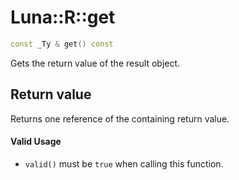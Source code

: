 # Luna::R::get

```c++
const _Ty & get() const
```

Gets the return value of the result object. 



## Return value
Returns one reference of the containing return value. 

#### Valid Usage
* `valid()` must be `true` when calling this function. 

